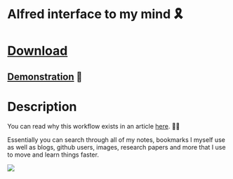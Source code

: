 # Alfred interface to my mind 🎗

# [Download](https://www.dropbox.com/s/bg3afy7wli7zuk2/nikivi%27s%20mind.alfredworkflow?dl=1)

## [Demonstration](http://quick.as/j0O2SvxLR) 🚀

# Description

You can read why this workflow exists in an article [here](https://medium.com/@NikitaVoloboev/opening-up-my-mind-%EF%B8%8F-575c8ece8a24). ✍🏻

Essentially you can search through all of my notes, bookmarks I myself use as well as blogs, github users, images, research papers and more that I use to move and learn things faster.

![](http://i.imgur.com/4wvJNy6.png)

